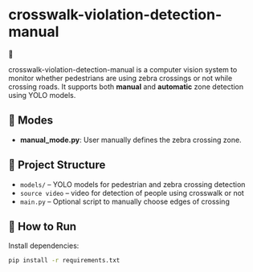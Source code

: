 # crosswalk-violation-detection-manual
🚸

crosswalk-violation-detection-manual
 is a computer vision system to monitor whether pedestrians are using zebra crossings or not while crossing roads. It supports both **manual** and **automatic** zone detection using YOLO models.

## 🔧 Modes

- **manual_mode.py**: User manually defines the zebra crossing zone.

## 📁 Project Structure

- `models/` – YOLO models for pedestrian and zebra crossing detection
- `source video` – video for detection of people using crosswalk or not
- `main.py` – Optional script to manually choose edges of crossing 

## 🚀 How to Run

Install dependencies:
```bash
pip install -r requirements.txt
